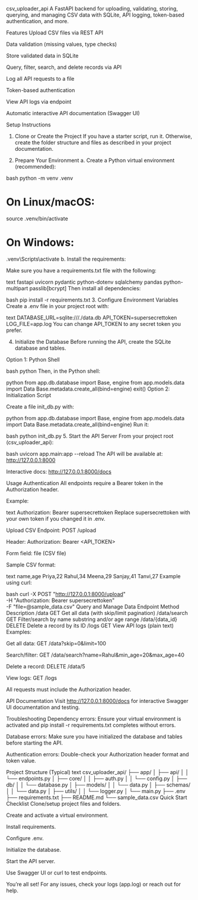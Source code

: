 csv_uploader_api
A FastAPI backend for uploading, validating, storing, querying, and managing CSV data with SQLite, API logging, token-based authentication, and more.

Features
Upload CSV files via REST API

Data validation (missing values, type checks)

Store validated data in SQLite

Query, filter, search, and delete records via API

Log all API requests to a file

Token-based authentication

View API logs via endpoint

Automatic interactive API documentation (Swagger UI)

Setup Instructions
1. Clone or Create the Project
If you have a starter script, run it. Otherwise, create the folder structure and files as described in your project documentation.

2. Prepare Your Environment
a. Create a Python virtual environment (recommended):

bash
python -m venv .venv
# On Linux/macOS:
source .venv/bin/activate
# On Windows:
.venv\Scripts\activate
b. Install the requirements:

Make sure you have a requirements.txt file with the following:

text
fastapi
uvicorn
pydantic
python-dotenv
sqlalchemy
pandas
python-multipart
passlib[bcrypt]
Then install all dependencies:

bash
pip install -r requirements.txt
3. Configure Environment Variables
Create a .env file in your project root with:

text
DATABASE_URL=sqlite:///./data.db
API_TOKEN=supersecrettoken
LOG_FILE=app.log
You can change API_TOKEN to any secret token you prefer.

4. Initialize the Database
Before running the API, create the SQLite database and tables.

Option 1: Python Shell

bash
python
Then, in the Python shell:

python
from app.db.database import Base, engine
from app.models.data import Data
Base.metadata.create_all(bind=engine)
exit()
Option 2: Initialization Script

Create a file init_db.py with:

python
from app.db.database import Base, engine
from app.models.data import Data
Base.metadata.create_all(bind=engine)
Run it:

bash
python init_db.py
5. Start the API Server
From your project root (csv_uploader_api):

bash
uvicorn app.main:app --reload
The API will be available at: http://127.0.0.1:8000

Interactive docs: http://127.0.0.1:8000/docs

Usage
Authentication
All endpoints require a Bearer token in the Authorization header.

Example:

text
Authorization: Bearer supersecrettoken
Replace supersecrettoken with your own token if you changed it in .env.

Upload CSV
Endpoint: POST /upload

Header: Authorization: Bearer <API_TOKEN>

Form field: file (CSV file)

Sample CSV format:

text
name,age
Priya,22
Rahul,34
Meena,29
Sanjay,41
Tanvi,27
Example using curl:

bash
curl -X POST "http://127.0.0.1:8000/upload" \
  -H "Authorization: Bearer supersecrettoken" \
  -F "file=@sample_data.csv"
Query and Manage Data
Endpoint	Method	Description
/data	GET	Get all data (with skip/limit pagination)
/data/search	GET	Filter/search by name substring and/or age range
/data/{data_id}	DELETE	Delete a record by its ID
/logs	GET	View API logs (plain text)
Examples:

Get all data:
GET /data?skip=0&limit=100

Search/filter:
GET /data/search?name=Rahul&min_age=20&max_age=40

Delete a record:
DELETE /data/5

View logs:
GET /logs

All requests must include the Authorization header.

API Documentation
Visit http://127.0.0.1:8000/docs for interactive Swagger UI documentation and testing.

Troubleshooting
Dependency errors: Ensure your virtual environment is activated and pip install -r requirements.txt completes without errors.

Database errors: Make sure you have initialized the database and tables before starting the API.

Authentication errors: Double-check your Authorization header format and token value.

Project Structure (Typical)
text
csv_uploader_api/
├── app/
│   ├── api/
│   │   └── endpoints.py
│   ├── core/
│   │   ├── auth.py
│   │   └── config.py
│   ├── db/
│   │   └── database.py
│   ├── models/
│   │   └── data.py
│   ├── schemas/
│   │   └── data.py
│   ├── utils/
│   │   └── logger.py
│   └── main.py
├── .env
├── requirements.txt
├── README.md
└── sample_data.csv
Quick Start Checklist
Clone/setup project files and folders.

Create and activate a virtual environment.

Install requirements.

Configure .env.

Initialize the database.

Start the API server.

Use Swagger UI or curl to test endpoints.

You’re all set!
For any issues, check your logs (app.log) or reach out for help.

